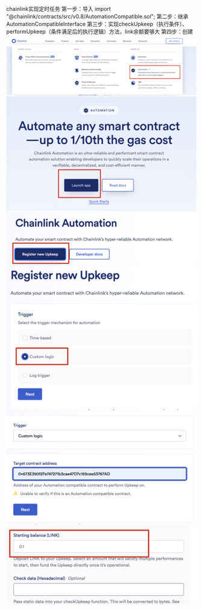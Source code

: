 chainlink实现定时任务
第一步：导入 import "@chainlink/contracts/src/v0.8/AutomationCompatible.sol";
第二步：继承 AutomationCompatibleInterface
第三步：实现checkUpkeep（执行条件）、performUpkeep（条件满足后的执行逻辑）方法，link余额要够大
第四步：创建
![alt text](image.png)
![alt text](image-1.png)
![alt text](image-2.png)
![alt text](image-3.png)
![alt text](image-4.png)
![alt text](image-5.png)